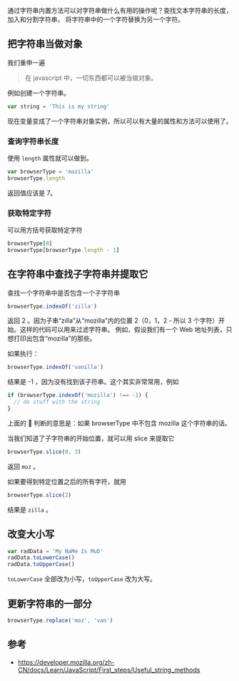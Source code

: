 通过字符串内置方法可以对字符串做什么有用的操作呢？查找文本字符串的长度，加入和分割字符串， 将字符串中的一个字符替换为另一个字符。

## 把字符串当做对象

我们重申一遍

> 在 javascript 中，一切东西都可以被当做对象。

例如创建一个字符串。

```js
var string = 'This is my string'
```

现在变量变成了一个字符串对象实例，所以可以有大量的属性和方法可以使用了。

### 查询字符串长度

使用 `length` 属性就可以做到。

```js
var browserType = 'mozilla'
browserType.length
```

返回值应该是 7。

### 获取特定字符

可以用方括号获取特定字符

```js
browserType[0]
browserType[browserType.length - 1]
```

## 在字符串中查找子字符串并提取它

查找一个字符串中是否包含一个子字符串

```js
browserType.indexOf('zilla')
```

返回 2 。因为子串“zilla”从“mozilla”内的位置 2（0，1，2 - 所以 3 个字符）开始。这样的代码可以用来过滤字符串。 例如，假设我们有一个 Web 地址列表，只想打印出包含“mozilla”的那些。

如果执行：

```js
browserType.indexOf('vanilla')
```

结果是 -1 ，因为没有找到该子符串。这个其实非常常用，例如

```js
if (browserType.indexOf('mozilla') !== -1) {
  // do stuff with the string
}
```

上面的  判断的意思是：如果 browserType 中不包含 mozilla 这个字符串的话。

当我们知道了子字符串的开始位置，就可以用 slice 来提取它

```js
browserType.slice(0, 3)
```

返回 `moz` 。

如果要得到特定位置之后的所有字符，就用

```js
browserType.slice(2)
```

结果是 `zilla` 。

## 改变大小写

```js
var radData = 'My NaMe Is MuD'
radData.toLowerCase()
radData.toUpperCase()
```

`toLowerCase` 全部改为小写，`toUpperCase` 改为大写。

## 更新字符串的一部分

```js
browserType.replace('moz', 'van')
```

## 参考

* https://developer.mozilla.org/zh-CN/docs/Learn/JavaScript/First_steps/Useful_string_methods
